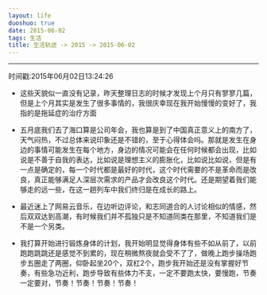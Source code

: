 ```yaml
---
layout: life
duoshuo: true
date: 2015-06-02
tags: 生活
title: 生活轨迹 -> 2015 -> 2015-06-02
---
```


*******

时间戳:2015年06月02日13:24:26


* 这些天貌似一直没有记录，昨天整理日志的时候才发现上个月只有寥寥几篇，但是上个月其实是发生了很多事情的，我很庆幸现在我开始慢慢的变好了，我指的是拖延症的治疗方面

* 五月底我们去了海口算是公司年会，我也算是到了中国真正意义上的南方了，天气闷热，不过总体来说印象还是不错的，至于心得体会吗。那就是发生在身边的事情可能发生在每个地方，身边的情况可能会在任何时候都会出现，比如说是不善于自我的表达，比如说是理想主义的膨胀化，比如说比如说，但是有一点是确定的，每一个时代都是最好的时代，这个时代需要的不是革命而是改良，真正能够满足人深层次需求的产品才会改良这个时代。还是期望着我们能够走的远一些，在这一趟列车中我们终归是在成长的路上。

* 最近迷上了网易云音乐，在边听边评论，和志同道合的人讨论相似的情感，然后双双达到高潮，有时候我们并不孤独只是不知道同类在那里，不知道我们是不是一个另类。

* 我打算开始进行锻炼身体的计划，我开始明显觉得身体有些不如从前了，以前跑跑跳跳还是感觉不到累的，现在稍微熬夜就会受不了了，做晚上跑步操场跑步五圈走了两圈，仰卧起坐20个，双杠2个，跑步我开始还是没有掌握好节奏，有些急功近利，跑步导致有些体力不支，一定不要跑太快，要慢跑，节奏一定要对，节奏！节奏！节奏！节奏！
